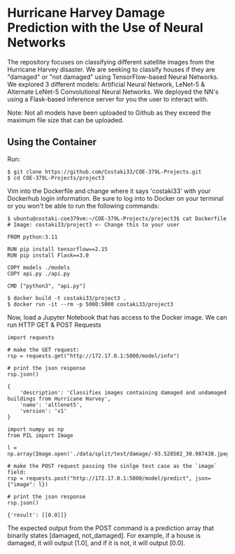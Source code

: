 # Hurricane Harvey Damage Prediction with the Use of Neural Networks 

The repository focuses on classifying different satellite images from the Hurricane Harvey disaster. We are seeking to classify houses if they are "damaged" or "not damaged" using TensorFlow-based Neural Networks. We explored 3 different models: Artificial Neural Network, LeNet-5 & Alternate LeNet-5 Convolutional Neural Networks. We deployed the NN's using a Flask-based inference server for you the user to interact with. 

Note: Not all models have been uploaded to Github as they exceed the maximum file size that can be uploaded. 

## Using the Container 
Run: 
```
$ git clone https://github.com/Costaki33/COE-379L-Projects.git
$ cd COE-379L-Projects/project3
```
Vim into the Dockerfile and change where it says 'costaki33' with your Dockerhub login information. Be sure to log into to Docker on your terminal or you won't be able to run the following commands: 
```
$ ubuntu@costaki-coe379vm:~/COE-379L-Projects/project3$ cat Dockerfile 
# Image: costaki33/project3 <- Change this to your user 

FROM python:3.11

RUN pip install tensorflow==2.15
RUN pip install Flask==3.0

COPY models ./models
COPY api.py ./api.py

CMD ["python3", "api.py"]

$ docker build -t costaki33/project3 .
$ docker run -it --rm -p 5000:5000 costaki33/project3
```
Now, load a Jupyter Notebook that has access to the Docker image. We can run HTTP GET & POST Requests
```
import requests

# make the GET request:
rsp = requests.get("http://172.17.0.1:5000/model/info")

# print the json response
rsp.json()

{
    'description': 'Classifies images containing damaged and undamaged buildings from Hurricane Harvey',
    'name': 'altlenet5',
    'version': 'v1'
}
```
```
import numpy as np
from PIL import Image

l = np.array(Image.open('./data/split/test/damage/-93.528502_30.987438.jpeg')).tolist()

# make the POST request passing the sinlge test case as the `image` field:
rsp = requests.post("http://172.17.0.1:5000/model/predict", json={"image": l})

# print the json response
rsp.json()

{'result': [[0.0]]}
```
The expected output from the POST command is a prediction array that binarily states [damaged, not_damaged]. For example, if a house is damaged, it will output [1.0], and if it is not, it will output [0.0].
